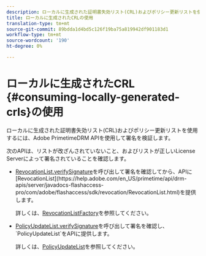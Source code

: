 ```yaml
---
description: ローカルに生成された証明書失効リスト(CRL)およびポリシー更新リストを使用するには、Adobe PrimetimeDRM APIを使用して署名を検証します。
title: ローカルに生成されたCRLの使用
translation-type: tm+mt
source-git-commit: 89bdda1d4bd5c126f19ba75a819942df901183d1
workflow-type: tm+mt
source-wordcount: '190'
ht-degree: 0%

---
```



# ローカルに生成されたCRL {#consuming-locally-generated-crls}の使用

ローカルに生成された証明書失効リスト(CRL)およびポリシー更新リストを使用するには、Adobe PrimetimeDRM APIを使用して署名を検証します。

次のAPIは、リストが改ざんされていないこと、およびリストが正しいLicense Serverによって署名されていることを確認します。

* [RevocationList.verifySignature](https://help.adobe.com/en_US/primetime/api/drm-apis/server/javadocs-flashaccess-pro/com/adobe/flashaccess/sdk/revocation/RevocationList.html#verifySignature(java.security.cert.X509Certificate))を呼び出して署名を確認してから、APIに[RevocationList](https://help.adobe.com/en_US/primetime/api/drm-apis/server/javadocs-flashaccess-pro/com/adobe/flashaccess/sdk/revocation/RevocationList.html)を提供します。

   詳しくは、[RevocationListFactory](https://help.adobe.com/en_US/primetime/api/drm-apis/server/javadocs-flashaccess-pro/com/adobe/flashaccess/sdk/revocation/RevocationListFactory.html)を参照してください。

* [PolicyUpdateList.verifySignature](https://help.adobe.com/en_US/primetime/api/drm-apis/server/javadocs-flashaccess-pro/com/adobe/flashaccess/sdk/policyupdate/PolicyUpdateList.html#verifySignature(java.security.cert.X509Certificate))を呼び出して署名を確認し、`PolicyUpdateList`をAPIに提供します。

   詳しくは、[PolicyUpdateList](https://help.adobe.com/en_US/primetime/api/drm-apis/server/javadocs-flashaccess-pro/com/adobe/flashaccess/sdk/policyupdate/PolicyUpdateList.html)を参照してください。

